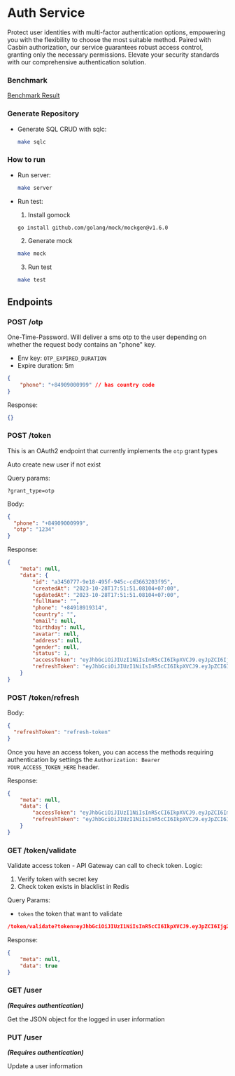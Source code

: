 # Auth Service
Protect user identities with multi-factor authentication options, empowering you with the flexibility to choose the most suitable method. Paired with Casbin authorization, our service guarantees robust access control, granting only the necessary permissions. Elevate your security standards with our comprehensive authentication solution.

### Benchmark
[Benchmark Result](/cmd/benchmark/benchmark_result.md)

### Generate Repository

- Generate SQL CRUD with sqlc:

    ```bash
    make sqlc
    ```

### How to run

- Run server:

    ```bash
    make server
    ```

- Run test:
    1. Install gomock
    ```bash
    go install github.com/golang/mock/mockgen@v1.6.0
    ```

    2. Generate mock
    ```bash
    make mock
    ```

    3. Run test
    ```bash
    make test
    ```

## Endpoints

### **POST /otp**

One-Time-Password. Will deliver a sms otp to the user depending on whether the request body contains an "phone" key.

- Env key: `OTP_EXPIRED_DURATION`
- Expire duration: 5m

```json
{
    "phone": "+84909000999" // has country code
}

```

Response:
```json
{}
```

### **POST /token**

This is an OAuth2 endpoint that currently implements
the `otp` grant types

Auto create new user if not exist

Query params:

```
?grant_type=otp
```

Body:

```json
{
  "phone": "+84909000999",
  "otp": "1234"
}
```

Response:

```json
{
    "meta": null,
    "data": {
        "id": "a3450777-9e18-495f-945c-cd3663203f95",
        "createdAt": "2023-10-28T17:51:51.08104+07:00",
        "updatedAt": "2023-10-28T17:51:51.08104+07:00",
        "fullName": "",
        "phone": "+84918919314",
        "country": "",
        "email": null,
        "birthday": null,
        "avatar": null,
        "address": null,
        "gender": null,
        "status": 1,
        "accessToken": "eyJhbGciOiJIUzI1NiIsInR5cCI6IkpXVCJ9.eyJpZCI6Ijg2MjIzYzExLWRiMjYtNGVkOC1iOTBlLTI0MmIwOGY4ZjVmYyIsImlhdCI6IjIwMjMtMTAtMjlUMTU6MTk6MTIuNDM4MzU2NTk4KzA3OjAwIiwiZXhwIjoiMjAyMy0xMC0zMFQxNToxOToxMi40MzgzNTY2NTQrMDc6MDAiLCJkYXRhIjp7InBob25lIjoiKzg0OTE4OTE5MzE0IiwidXNlcklkIjoiYTM0NTA3NzctOWUxOC00OTVmLTk0NWMtY2QzNjYzMjAzZjk1In19.I8cCtOQBhGvjyohLPoMjcoq_1TieTUGU8jrb3hvuXLM",
        "refreshToken": "eyJhbGciOiJIUzI1NiIsInR5cCI6IkpXVCJ9.eyJpZCI6Ijg2MjIzYzExLWRiMjYtNGVkOC1iOTBlLTI0MmIwOGY4ZjVmYyIsImlhdCI6IjIwMjMtMTAtMjlUMTU6MTk6MTIuNDM4NDQ3OTg2KzA3OjAwIiwiZXhwIjoiMjAyMy0xMC0zMVQxNToxOToxMi40Mzg0NDgxMDMrMDc6MDAiLCJkYXRhIjp7InBob25lIjoiKzg0OTE4OTE5MzE0IiwidXNlcklkIjoiYTM0NTA3NzctOWUxOC00OTVmLTk0NWMtY2QzNjYzMjAzZjk1In19.3PZOKdOdSY7H4QnI8gdbSzmJcv-g0LHUS0IwiNJecu4"
    }
}
```

### **POST /token/refresh**

Body:

```json
{
  "refreshToken": "refresh-token"
}
```

Once you have an access token, you can access the methods requiring authentication
by settings the `Authorization: Bearer YOUR_ACCESS_TOKEN_HERE` header.

Response:

```json
{
    "meta": null,
    "data": {
        "accessToken": "eyJhbGciOiJIUzI1NiIsInR5cCI6IkpXVCJ9.eyJpZCI6ImUxMjA3ZTJjLWQ0YzgtNDkwMi1hOTFiLWZiYmRhNzJhNDMxOSIsImlhdCI6IjIwMjMtMTAtMjlUMTc6Mjk6NTUuNDA1NTI4NDIrMDc6MDAiLCJleHAiOiIyMDIzLTEwLTMwVDE3OjI5OjU1LjQwNTUyODQ2KzA3OjAwIiwiZGF0YSI6eyJwaG9uZSI6Iis4NDkxODkxOTMxNCIsInVzZXJJZCI6ImEzNDUwNzc3LTllMTgtNDk1Zi05NDVjLWNkMzY2MzIwM2Y5NSJ9fQ.2f-KJj15lOxMcxseK6nHfAXbTZx3Q_UGzj25lH-DtGs",
        "refreshToken": "eyJhbGciOiJIUzI1NiIsInR5cCI6IkpXVCJ9.eyJpZCI6ImUxMjA3ZTJjLWQ0YzgtNDkwMi1hOTFiLWZiYmRhNzJhNDMxOSIsImlhdCI6IjIwMjMtMTAtMjlUMTc6Mjk6NTUuNDA1NTY4MjE0KzA3OjAwIiwiZXhwIjoiMjAyMy0xMC0zMVQxNzoyOTo1NS40MDU1NjgyNTkrMDc6MDAiLCJkYXRhIjp7InBob25lIjoiKzg0OTE4OTE5MzE0IiwidXNlcklkIjoiYTM0NTA3NzctOWUxOC00OTVmLTk0NWMtY2QzNjYzMjAzZjk1In19.ufCtXhm2_di_Kny0DAxJ88ocr4oOg0L4_91VyFBeu60"
    }
}
```

### **GET /token/validate**

Validate access token - API Gateway can call to check token.
Logic:
1. Verify token with secret key
2. Check token exists in blacklist in Redis

Query Params:
- `token` the token that want to validate


```json
/token/validate?token=eyJhbGciOiJIUzI1NiIsInR5cCI6IkpXVCJ9.eyJpZCI6Ijg2MjIzYzExLWRiMjYtNGVkOC1iOTBlLTI0MmIwOGY4ZjVmYyIsImlhdCI6IjIwMjMtMTAtMjlUMTU6MTk6MTIuNDM4MzU2NTk4KzA3OjAwIiwiZXhwIjoiMjAyMy0xMC0zMFQxNToxOToxMi40MzgzNTY2NTQrMDc6MDAiLCJkYXRhIjp7InBob25lIjoiKzg0OTE4OTE5MzE0IiwidXNlcklkIjoiYTM0NTA3NzctOWUxOC00OTVmLTk0NWMtY2QzNjYzMjAzZjk1In19.I8cCtOQBhGvjyohLPoMjcoq_1TieTUGU8jrb3hvuXLM
```

Response:

```json
{
    "meta": null,
    "data": true
}
```

### **GET /user**

***(Requires authentication)***

Get the JSON object for the logged in user information

### **PUT /user**

***(Requires authentication)***

Update a user information

